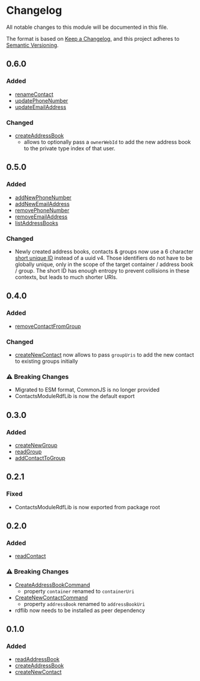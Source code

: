 # Changelog

All notable changes to this module will be documented in this file.

The format is based on [Keep a Changelog](https://keepachangelog.com/en/1.0.0/), and this project adheres to [Semantic Versioning](https://semver.org/spec/v2.0.0.html).

## 0.6.0

### Added

- [renameContact](https://solid-contrib.github.io/data-modules/contacts-rdflib-api/interfaces/ContactsModule.html#renameContact)
- [updatePhoneNumber](https://solid-contrib.github.io/data-modules/contacts-rdflib-api/interfaces/ContactsModule.html#updatePhoneNumber)
- [updateEmailAddress](https://solid-contrib.github.io/data-modules/contacts-rdflib-api/interfaces/ContactsModule.html#updateEmailAddress)

### Changed

- [createAddressBook](https://solid-contrib.github.io/data-modules/contacts-rdflib-api/interfaces/ContactsModule.html#createAddressBook)
  - allows to optionally pass a `ownerWebId` to add the new address book to the private type index of that user.


## 0.5.0

### Added

- [addNewPhoneNumber](https://solid-contrib.github.io/data-modules/contacts-rdflib-api/interfaces/ContactsModule.html#addNewPhoneNumber)
- [addNewEmailAddress](https://solid-contrib.github.io/data-modules/contacts-rdflib-api/interfaces/ContactsModule.html#addNewEmailAddress)
- [removePhoneNumber](https://solid-contrib.github.io/data-modules/contacts-rdflib-api/interfaces/ContactsModule.html#removePhoneNumber)
- [removeEmailAddress](https://solid-contrib.github.io/data-modules/contacts-rdflib-api/interfaces/ContactsModule.html#removeEmailAddress)
- [listAddressBooks](https://solid-contrib.github.io/data-modules/contacts-rdflib-api/interfaces/ContactsModule.html#listAddressBooks)

### Changed

- Newly created address books, contacts & groups now use a 6 character [short unique ID](https://www.npmjs.com/package/short-unique-id) instead of a uuid v4. Those identifiers do not have to be globally unique, only in the scope of the target container / address book / group. The short ID has enough entropy to prevent collisions in these contexts, but leads to much shorter URIs.

## 0.4.0

### Added

- [removeContactFromGroup](https://solid-contrib.github.io/data-modules/contacts-rdflib-api/interfaces/ContactsModule.html#removeContactFromGroup)

### Changed

- [createNewContact](https://solid-contrib.github.io/data-modules/contacts-rdflib-api/interfaces/ContactsModule.html#createNewContact) now allows to pass `groupUris` to add the new contact to existing groups initially

### ⚠ Breaking Changes 

- Migrated to ESM format, CommonJS is no longer provided
- ContactsModuleRdfLib is now the default export

## 0.3.0

### Added

- [createNewGroup](https://solid-contrib.github.io/data-modules/contacts-rdflib-api/interfaces/ContactsModule.html#createNewGroup)
- [readGroup](https://solid-contrib.github.io/data-modules/contacts-rdflib-api/interfaces/ContactsModule.html#readGroup)
- [addContactToGroup](https://solid-contrib.github.io/data-modules/contacts-rdflib-api/interfaces/ContactsModule.html#addContactToGroup)

## 0.2.1

### Fixed

- ContactsModuleRdfLib is now exported from package root

## 0.2.0

### Added

- [readContact](https://solid-contrib.github.io/data-modules/contacts-rdflib-api/interfaces/ContactsModule.html#readContact)

### ⚠ Breaking Changes

- [CreateAddressBookCommand](https://solid-contrib.github.io/data-modules/contacts-rdflib-api/interfaces/CreateAddressBookCommand.html)
  - property `container` renamed to `containerUri`
- [CreateNewContactCommand](https://solid-contrib.github.io/data-modules/contacts-rdflib-api/interfaces/CreateNewContactCommand.html)
  - property `addressBook` renamed to `addressBookUri`
- rdflib now needs to be installed as peer dependency

## 0.1.0

### Added

- [readAddressBook](https://solid-contrib.github.io/data-modules/contacts-rdflib-api/interfaces/ContactsModule.html#readAddressBook)
- [createAddressBook](https://solid-contrib.github.io/data-modules/contacts-rdflib-api/interfaces/ContactsModule.html#createAddressBook)
- [createNewContact](https://solid-contrib.github.io/data-modules/contacts-rdflib-api/interfaces/ContactsModule.html#createNewContact)